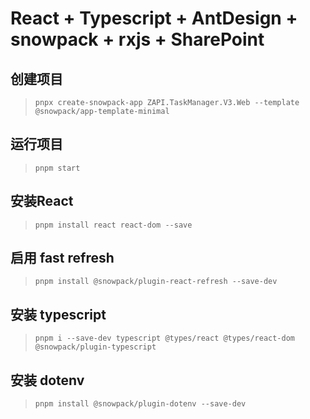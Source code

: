 # React + Typescript + AntDesign + snowpack + rxjs + SharePoint
## 创建项目

>```pnpx create-snowpack-app ZAPI.TaskManager.V3.Web --template @snowpack/app-template-minimal```

## 运行项目
>```pnpm start```

## 安装React
>```pnpm install react react-dom --save```

## 启用 fast refresh
>```pnpm install @snowpack/plugin-react-refresh --save-dev```

## 安装 typescript
>```pnpm i --save-dev typescript @types/react @types/react-dom @snowpack/plugin-typescript```

## 安装 dotenv
>```pnpm install @snowpack/plugin-dotenv --save-dev```

<!-- ## 安装 plugin-webpack
>```pnpm install @snowpack/plugin-webpack --save-dev``` -->